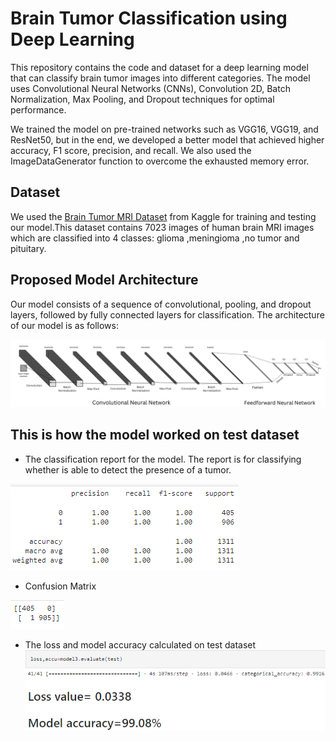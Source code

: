 # Brain Tumor Classification using Deep Learning
This repository contains the code and dataset for a deep learning model that can classify brain tumor images into different categories. The model uses Convolutional Neural Networks (CNNs), Convolution 2D, Batch Normalization, Max Pooling, and Dropout techniques for optimal performance.

We trained the model on pre-trained networks such as VGG16, VGG19, and ResNet50, but in the end, we developed a better model that achieved higher accuracy, F1 score, precision, and recall. We also used the ImageDataGenerator function to overcome the exhausted memory error.

## Dataset
We used the [Brain Tumor MRI Dataset](https://www.kaggle.com/datasets/masoudnickparvar/brain-tumor-mri-dataset) from Kaggle for training and testing our model.This dataset contains 7023 images of human brain MRI images which are classified into 4 classes: glioma ,meningioma ,no tumor and pituitary.

## Proposed Model Architecture
Our model consists of a sequence of convolutional, pooling, and dropout layers, followed by fully connected layers for classification. The architecture of our model is as follows:

![](https://github.com/Lak2k1/Brain-Tumor-Classification-using-Deep-Learning/blob/main/Model%20architecture.png)


## This is how the model worked on test dataset
- The classification report for the model. The report is for classifying whether is able to detect the presence of a tumor.


![](https://github.com/Lak2k1/Brain-Tumor-Classification-using-Deep-Learning/blob/main/images/classification%20report.png)

- Confusion Matrix


![](https://github.com/Lak2k1/Brain-Tumor-Classification-using-Deep-Learning/blob/main/images/confusion%20matrix.png)


- The loss and model accuracy calculated on test dataset
![](https://github.com/Lak2k1/Brain-Tumor-Classification-using-Deep-Learning/blob/main/images/loss%2Caccuracy.png)
